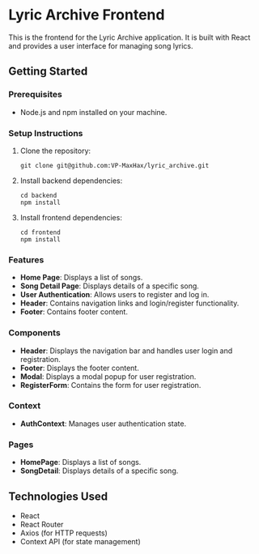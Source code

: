 # Lyric Archive Frontend

This is the frontend for the Lyric Archive application. It is built with React and provides a user interface for managing song lyrics.

## Getting Started

### Prerequisites

- Node.js and npm installed on your machine.

### Setup Instructions

1. Clone the repository:
   ```
   git clone git@github.com:VP-MaxHax/lyric_archive.git
   ```

2. Install backend dependencies:
   ```
   cd backend
   npm install
   ```

3. Install frontend dependencies:
   ```
   cd frontend
   npm install
   ```

### Features
- **Home Page**: Displays a list of songs.
- **Song Detail Page**: Displays details of a     specific song.
- **User Authentication**: Allows users to register and log in.
- **Header**: Contains navigation links and login/register functionality.
- **Footer**: Contains footer content.

### Components
- **Header**: Displays the navigation bar and handles user login and registration.
- **Footer**: Displays the footer content.
- **Modal**: Displays a modal popup for user registration.
- **RegisterForm**: Contains the form for user registration.

### Context
- **AuthContext**: Manages user authentication state.
### Pages
- **HomePage**: Displays a list of songs.
- **SongDetail**: Displays details of a specific song.

## Technologies Used

- React
- React Router
- Axios (for HTTP requests)
- Context API (for state management)
